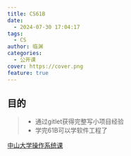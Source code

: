 ```yaml
---
title: CS61B
date:
  - 2024-07-30 17:04:17
tags:
  - CS
author: 临渊
categories:
  - 公开课
cover: https://cover.png
feature: true
---
```


## 目的

> + 通过gitlet获得完整写小项目经验
> + 学完61B可以学软件工程了

[中山大学操作系统课](https://www.bilibili.com/video/BV1iy421q74x/?spm_id_from=333.788&vd_source=efe668b996e12f1b2eb34533e2022c70)



